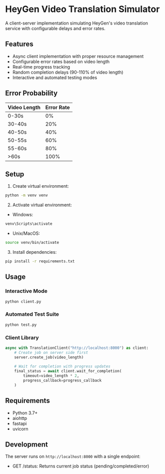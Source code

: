 # HeyGen Video Translation Simulator

A client-server implementation simulating HeyGen's video translation service with configurable delays and error rates.

## Features

- Async client implementation with proper resource management
- Configurable error rates based on video length
- Real-time progress tracking
- Random completion delays (90-110% of video length)
- Interactive and automated testing modes

## Error Probability

| Video Length | Error Rate |
|-------------|------------|
| 0-30s       | 0%         |
| 30-40s      | 20%        |
| 40-50s      | 40%        |
| 50-55s      | 60%        |
| 55-60s      | 80%        |
| >60s        | 100%       |

## Setup

1. Create virtual environment:
```bash
python -m venv venv
```

2. Activate virtual environment:
- Windows:
```bash
venv\Scripts\activate
```
- Unix/MacOS:
```bash
source venv/bin/activate
```

3. Install dependencies:
```bash
pip install -r requirements.txt
```

## Usage

### Interactive Mode
```bash
python client.py
```

### Automated Test Suite
```bash
python test.py
```

### Client Library
```python
async with TranslationClient("http://localhost:8000") as client:
    # Create job on server side first
    server.create_job(video_length)
    
    # Wait for completion with progress updates
    final_status = await client.wait_for_completion(
        timeout=video_length * 2,
        progress_callback=progress_callback
    )
```

## Requirements

- Python 3.7+
- aiohttp
- fastapi
- uvicorn

## Development

The server runs on `http://localhost:8000` with a single endpoint:
- GET /status: Returns current job status (pending/completed/error)
